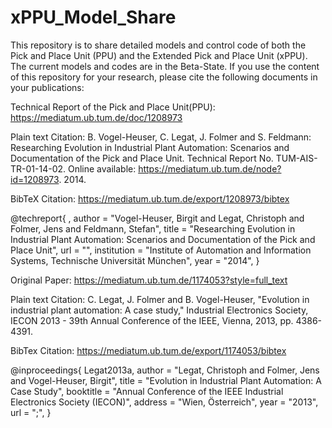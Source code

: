 # xPPU_Model_Share

This repository is to share detailed models and control code of both the Pick and Place Unit (PPU) and the Extended Pick and Place Unit (xPPU). The current models and codes are in the Beta-State. 
If you use the content of this repository for your research, please cite the following documents in your publications:

Technical Report of the Pick and Place Unit(PPU):
https://mediatum.ub.tum.de/doc/1208973

Plain text Citation: 
B. Vogel-Heuser, C. Legat, J. Folmer and S. Feldmann: Researching Evolution in Industrial
Plant Automation: Scenarios and Documentation of the Pick and Place Unit.
Technical Report No. TUM-AIS-TR-01-14-02.
Online available: https://mediatum.ub.tum.de/node?id=1208973. 2014.

BibTeX Citation:
https://mediatum.ub.tum.de/export/1208973/bibtex

@techreport{ ,
	author = "Vogel-Heuser, Birgit and  Legat, Christoph and  Folmer, Jens and  Feldmann, Stefan", 
	title = "Researching Evolution in Industrial Plant Automation: Scenarios and Documentation of the Pick and Place Unit",
	url = "",
	institution = "Institute of Automation and Information Systems, Technische Universität München",
	year = "2014",
}

Original Paper:
https://mediatum.ub.tum.de/1174053?style=full_text

Plain text Citation: 
C. Legat, J. Folmer and B. Vogel-Heuser, "Evolution in industrial plant automation: A case study," Industrial Electronics Society, IECON 2013 - 39th Annual Conference of the IEEE, Vienna, 2013, pp. 4386-4391.


BibTex Citation:
https://mediatum.ub.tum.de/export/1174053/bibtex

@inproceedings{ Legat2013a,
	author = "Legat, Christoph and  Folmer, Jens and  Vogel-Heuser, Birgit", 
	title = "Evolution in Industrial Plant Automation: A Case Study",
	booktitle = "Annual Conference of the IEEE Industrial Electronics Society (IECON)",
	address = "Wien, Österreich",
	year = "2013",
	url = ";",
}
